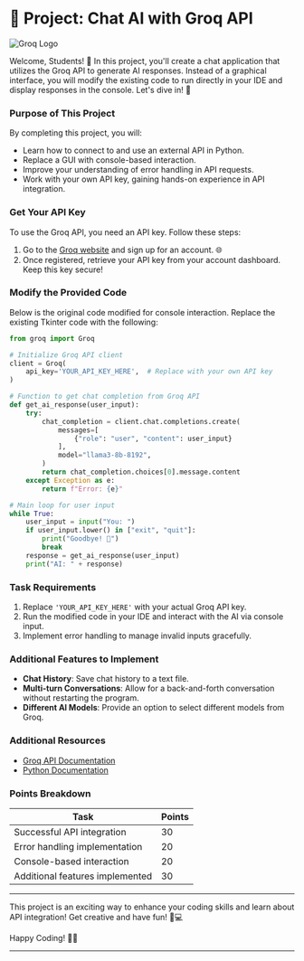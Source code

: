 # 🤖 Project: Chat AI with Groq API

![Groq Logo](https://cdn.asp.events/CLIENT_Informa__AADDE28D_5056_B739_5481D63BF875B0DF/sites/ai-summit-NY-2022/media/libraries/exhibitors/0b84f0a6-3bbd-11ee-bff906bd0f937899-cover-image.png/fit-in/1500x9999/filters:no_upscale())

Welcome, Students! 🐍 In this project, you'll create a chat application that utilizes the Groq API to generate AI responses. Instead of a graphical interface, you will modify the existing code to run directly in your IDE and display responses in the console. Let's dive in! 🚀

### Purpose of This Project

By completing this project, you will:
- Learn how to connect to and use an external API in Python.
- Replace a GUI with console-based interaction.
- Improve your understanding of error handling in API requests.
- Work with your own API key, gaining hands-on experience in API integration.

### Get Your API Key

To use the Groq API, you need an API key. Follow these steps:
1. Go to the [Groq website](https://groq.com/) and sign up for an account. 🌐
2. Once registered, retrieve your API key from your account dashboard. Keep this key secure!

### Modify the Provided Code

Below is the original code modified for console interaction. Replace the existing Tkinter code with the following:

```python
from groq import Groq

# Initialize Groq API client
client = Groq(
    api_key='YOUR_API_KEY_HERE',  # Replace with your own API key
)

# Function to get chat completion from Groq API
def get_ai_response(user_input):
    try:
        chat_completion = client.chat.completions.create(
            messages=[
                {"role": "user", "content": user_input}
            ],
            model="llama3-8b-8192",
        )
        return chat_completion.choices[0].message.content
    except Exception as e:
        return f"Error: {e}"

# Main loop for user input
while True:
    user_input = input("You: ")
    if user_input.lower() in ["exit", "quit"]:
        print("Goodbye! 👋")
        break
    response = get_ai_response(user_input)
    print("AI: " + response)
```

### Task Requirements
1. Replace `'YOUR_API_KEY_HERE'` with your actual Groq API key.
2. Run the modified code in your IDE and interact with the AI via console input.
3. Implement error handling to manage invalid inputs gracefully.

### Additional Features to Implement
- **Chat History**: Save chat history to a text file.
- **Multi-turn Conversations**: Allow for a back-and-forth conversation without restarting the program.
- **Different AI Models**: Provide an option to select different models from Groq.

### Additional Resources
- [Groq API Documentation](https://console.groq.com/docs/quickstart)
- [Python Documentation](https://docs.python.org/3/)

### Points Breakdown
| Task                                      | Points |
|-------------------------------------------|--------|
| Successful API integration                | 30     |
| Error handling implementation              | 20     |
| Console-based interaction                 | 20     |
| Additional features implemented            | 30     |

---

This project is an exciting way to enhance your coding skills and learn about API integration! Get creative and have fun! 🎉💻

Happy Coding! 🚀🌟

--- 

